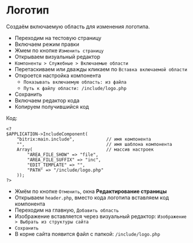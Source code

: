 # Логотип
Создаём включаемую область для изменения логотипа.

- Переходим на тестовую страницу
- Включаем режим правки
- Жмем по кнопке `Изменить страницу`
- Открываем визуальный редактор
- `Компоненты > Служебные > Включаемые области`
- Перетаскиваем или дважды кликаем по `Вставка включаемой области`
- Откроется настройка компонента
    - `Показывать включаемую область: из файла`
    - `Путь к файлу области: /include/logo.php`
- Сохранить
- Включаем редактор кода
- Копируем получившийся код

Код:

    <?
    $APPLICATION->IncludeComponent(
        "bitrix:main.include",            // имя компонента
        "",                               // имя шаблона компонента
        Array(                            // массив настроек
            "AREA_FILE_SHOW" => "file",
            "AREA_FILE_SUFFIX" => "inc",
            "EDIT_TEMPLATE" => "",
            "PATH" => "/include/logo.php"
        ));
    ?>

- Жмём по кнопке `Отменить`, окна **Редактирование страницы**
- Открываем `header.php`, вместо кода логотипа вставляем код компонента
- Переходим на главную, `Добавить область`
- Изображение вставляется через визуальный редактор: `Изображение > Выбрать из структуры сайта`
- `Сохранить`
- В корне сайта появится файл с папкой: `/include/logo.php`
